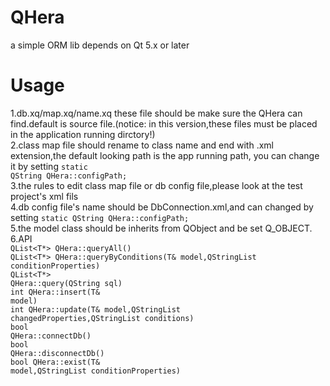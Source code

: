 # QHera
a simple ORM lib depends on Qt 5.x or later

# Usage
1.db.xq/map.xq/name.xq these file should be make sure the QHera can find.default is source file.(notice: in this version,these files must be placed in the application running dirctory!)<br>
2.class map file should rename to class name and end with .xml extension,the default looking path is the app running path, you can change it by setting <code>static QString QHera::configPath;</code><br>
3.the rules to edit class map file or db config file,please look at the test project's xml fils<br>
4.db config file's name should be DbConnection.xml,and can changed by setting <code>static QString QHera::configPath;</code><br>
5.the model class should be  inherits from QObject and be set Q_OBJECT.</br>
6.API</br>
  <code>QList<T*> QHera::queryAll()</code></br>
  <code>QList<T*> QHera::queryByConditions(T& model,QStringList conditionProperties)</code></br>
  <code>QList<T*> QHera::query(QString sql)</code></br>
  <code>int QHera::insert(T& model)</code></br>
  <code>int QHera::update(T& model,QStringList changedProperties,QStringList conditions)</code></br>
  <code>bool QHera::connectDb()</code></br>
  <code>bool QHera::disconnectDb()</code></br>
  <code>bool QHera::exist(T& model,QStringList conditionProperties)</code></br>
  
